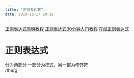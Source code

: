 ```yaml
---
title: "正则表达式"
data: 2019-11-17 20:18
---
```


[正则表达式简明教程](https://juejin.im/post/5d2dfd48e51d45772a49adf4)
[正则表达式30分钟入门教程](https://deerchao.cn/tutorials/regex/regex.htm)
[在线正则表达式](https://regex101.com/)

# 正则表达式
分为两部分 一部分为模式，另一部为修饰符  
/the/g
